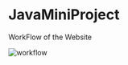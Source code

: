 # JavaMiniProject
WorkFlow of the Website

![workflow](https://user-images.githubusercontent.com/101162398/206510630-9dae0bf0-fec8-41a5-99cb-df20a56b4964.png)
